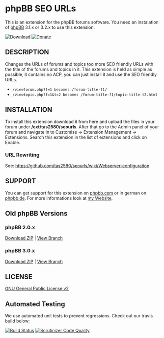 # phpBB SEO URLs

This is an extension for the phpBB forums software. You need an instalation of <a href="https://github.com/phpbb/phpbb">phpBB</a> 3.1.x or 3.2.x to use this extension.

[![Download](https://raw.githubusercontent.com/tas2580/privacyprotection/master/.github/button_download.png)](https://tas2580.net/downloads/phpbb-seo-url/) [![Donate](https://raw.githubusercontent.com/tas2580/privacyprotection/master/.github/button_donate.png)](https://www.paypal.com/cgi-bin/webscr?cmd=_s-xclick&hosted_button_id=S8PXGAJZP9GWN)


## DESCRIPTION
Changes the URLs of forums and topics too more SEO friendly URLs with the title of the forums and topics in it. This
extension is held as simple as possible, it contains no ACP, you can just install it and use the SEO friendly URLs.

* `/viewforum.php?f=1 becomes /forum-title-f1/`
* `/viewtopic.php?f=1&t=2 becomes /forum-title-f1/topic-title-t2.html`


## INSTALLATION
To install this extension download it from here and upload the files in your forum under <b>/ext/tas2580/seourls</b>.
After that go to the Admin panel of your forum and navigate in to Customise -> Extension Management -> Extensions. Search this extension in the list of extensions and click on Enable.

### URL Rewriting
See: https://github.com/tas2580/seourls/wiki/Webserver-configuration

## SUPPORT
You can get support for this extension on <a href="https://www.phpbb.com/community/viewtopic.php?f=456&t=2288486">phpbb.com</a>
or in german on <a href="https://www.phpbb.de/community/viewtopic.php?f=149&t=233380">phpbb.de</a>. For more informations look at
<a href="https://tas2580.net/downloads/phpbb-seo-url/">my Website</a>.

## Old phpBB Versions
### phpBB 2.0.x
<a href="https://github.com/tas2580/seourls/archive/phpBB-2.0.x.zip">Download ZIP</a> | 
<a href="https://github.com/tas2580/seourls/tree/phpBB-2.0.x">View Branch</a>

### phpBB 3.0.x
<a href="https://github.com/tas2580/seourls/archive/phpBB-3.0.x.zip">Download ZIP</a> | 
<a href="https://github.com/tas2580/seourls/tree/phpBB-3.0.x">View Branch</a>

## LICENSE
<a href="http://opensource.org/licenses/gpl-2.0.php">GNU General Public License v2</a>

## Automated Testing
We use automated unit tests to prevent regressions. Check out our travis build below:

[![Build Status](https://travis-ci.org/tas2580/seourls.svg?branch=master)](https://travis-ci.org/tas2580/seourls)
[![Scrutinizer Code Quality](https://scrutinizer-ci.com/g/tas2580/seourls/badges/quality-score.png?b=master)](https://scrutinizer-ci.com/g/tas2580/seourls/?branch=master)
